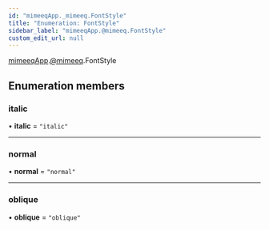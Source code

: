 ```yaml
---
id: "mimeeqApp._mimeeq.FontStyle"
title: "Enumeration: FontStyle"
sidebar_label: "mimeeqApp.@mimeeq.FontStyle"
custom_edit_url: null
---
```


[mimeeqApp](../modules/mimeeqApp.md).[@mimeeq](../namespaces/mimeeqApp._mimeeq.md).FontStyle

## Enumeration members

### italic

• **italic** = `"italic"`

___

### normal

• **normal** = `"normal"`

___

### oblique

• **oblique** = `"oblique"`
